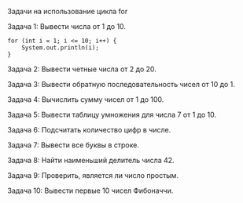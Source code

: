Задачи на использование цикла for

Задача 1: Вывести числа от 1 до 10.

```
for (int i = 1; i <= 10; i++) {
    System.out.println(i);
}
```

Задача 2: Вывести четные числа от 2 до 20.

Задача 3: Вывести обратную последовательность чисел от 10 до 1.

Задача 4: Вычислить сумму чисел от 1 до 100.

Задача 5: Вывести таблицу умножения для числа 7 от 1 до 10.

Задача 6: Подсчитать количество цифр в числе.

Задача 7: Вывести все буквы в строке.

Задача 8: Найти наименьший делитель числа 42.

Задача 9: Проверить, является ли число простым.

Задача 10: Вывести первые 10 чисел Фибоначчи.


